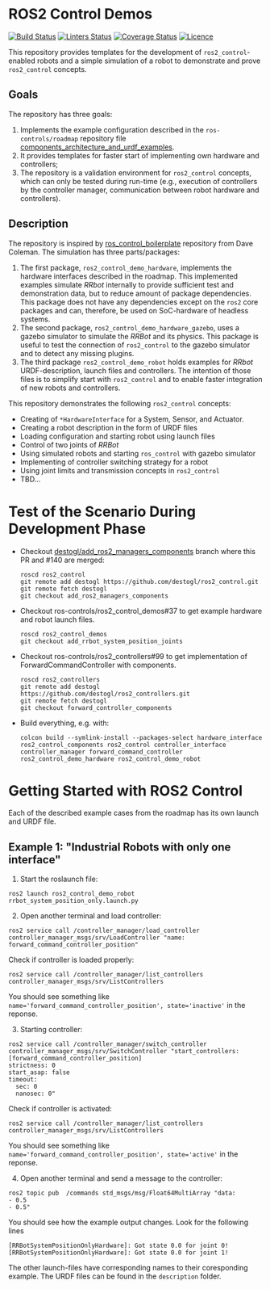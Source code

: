 # ROS2 Control Demos

[![Build Status](https://github.com/ros-controls/ros2_control_demos/workflows/CI/badge.svg?branch=master)](https://github.com/ros-controls/ros2_control_demos/actions?query=workflow%3ACI)
[![Linters Status](https://github.com/ros-controls/ros2_control_demos/workflows/Linters/badge.svg?branch=master)](https://github.com/ros-controls/ros2_control_demos/actions?query=workflow%3ALinters)
[![Coverage Status](https://github.com/ros-controls/ros2_control_demos/workflows/Coverage/badge.svg?branch=master)](https://github.com/ros-controls/ros2_control_demos/actions?query=workflow%3ACoverage)
[![Licence](https://img.shields.io/badge/License-Apache%202.0-blue.svg)](https://opensource.org/licenses/Apache-2.0)

This repository provides templates for the development of `ros2_control`-enabled robots and a simple simulation of a robot to demonstrate and prove `ros2_control` concepts.

## Goals

The repository has three goals:

1. Implements the example configuration described in the `ros-controls/roadmap` repository file [components_architecture_and_urdf_examples](https://github.com/ros-controls/roadmap/blob/master/design_drafts/components_architecture_and_urdf_examples.md).
2. It provides templates for faster start of implementing own hardware and controllers;
3. The repository is a validation environment for `ros2_control` concepts, which can only be tested during run-time (e.g., execution of controllers by the controller manager, communication between robot hardware and controllers).


## Description

The repository is inspired by [ros_control_boilerplate](https://github.com/PickNikRobotics/ros_control_boilerplate) repository from Dave Coleman.
The simulation has three parts/packages:
1. The first package, `ros2_control_demo_hardware`, implements the hardware interfaces described in the roadmap.
This implemented examples simulate *RRbot* internally to provide sufficient test and demonstration data, but to reduce amount of package dependencies.
This package does not have any dependencies except on the `ros2` core packages and can, therefore, be used on SoC-hardware of headless systems.
2. The second package, `ros2_control_demo_hardware_gazebo`, uses a gazebo simulator to simulate the *RRBot* and its physics.
This package is useful to test the connection of `ros2_control` to the gazebo simulator and to detect any missing plugins.
3. The third package `ros2_control_demo_robot` holds examples for *RRbot* URDF-description, launch files and controllers.
The intention of those files is to simplify start with `ros2_control` and to enable faster integration of new robots and controllers.

This repository demonstrates the following `ros2_control` concepts:

* Creating of `*HardwareInterface` for a System, Sensor, and Actuator.
* Creating a robot description in the form of URDF files
* Loading configuration and starting robot using launch files 
* Control of two joints of *RRBot*
* Using simulated robots and starting `ros_control` with gazebo simulator
* Implementing of controller switching strategy for a robot
* Using joint limits and transmission concepts in `ros2_control`
* TBD...

# Test of the Scenario During Development Phase
* Checkout [destogl/add_ros2_managers_components](https://github.com/destogl/ros2_control/tree/add_ros2_managers_components) branch where this PR and #140 are merged:
  ```
  roscd ros2_control
  git remote add destogl https://github.com/destogl/ros2_control.git
  git remote fetch destogl
  git checkout add_ros2_managers_components
  ```
* Checkout ros-controls/ros2_control_demos#37 to get example hardware and robot launch files.
  ```
  roscd ros2_control_demos
  git checkout add_rrbot_system_position_joints
  ```
* Checkout ros-controls/ros2_controllers#99 to get implementation of ForwardCommandController with components.
  ```
  roscd ros2_controllers
  git remote add destogl https://github.com/destogl/ros2_controllers.git
  git remote fetch destogl
  git checkout forward_controller_components
  ```
* Build everything, e.g. with:
  ``` 
  colcon build --symlink-install --packages-select hardware_interface ros2_control_components ros2_control controller_interface controller_manager forward_command_controller ros2_control_demo_hardware ros2_control_demo_robot
  ```
  
# Getting Started with ROS2 Control

Each of the described example cases from the roadmap has its own launch and URDF file.

## Example 1: "Industrial Robots with only one interface"

1. Start the roslaunch file:
  ```
  ros2 launch ros2_control_demo_robot rrbot_system_position_only.launch.py
  ```

2. Open another terminal and load controller:
  ```
  ros2 service call /controller_manager/load_controller controller_manager_msgs/srv/LoadController "name: forward_command_controller_position"
  ```
  
  Check if controller is loaded properly:
  ```
  ros2 service call /controller_manager/list_controllers controller_manager_msgs/srv/ListControllers
  ```
  You should see something like `name='forward_command_controller_position', state='inactive'` in the reponse.

3. Starting controller:
  ```
  ros2 service call /controller_manager/switch_controller controller_manager_msgs/srv/SwitchController "start_controllers:  [forward_command_controller_position]                                        
strictness: 0
start_asap: false
timeout:
    sec: 0 
    nanosec: 0"
  ```
  
  Check if controller is activated:
  ```
  ros2 service call /controller_manager/list_controllers controller_manager_msgs/srv/ListControllers
  ```
  You should see something like `name='forward_command_controller_position', state='active'` in the reponse.

4. Open another terminal and send a message to the controller:
  ```
  ros2 topic pub  /commands std_msgs/msg/Float64MultiArray "data: 
  - 0.5                                                               
  - 0.5"
  ```
  
  You should see how the example output changes. Look for the following lines
  ```
  [RRBotSystemPositionOnlyHardware]: Got state 0.0 for joint 0!
  [RRBotSystemPositionOnlyHardware]: Got state 0.0 for joint 1!
  ```

The other launch-files have corresponding names to their coresponding example.
The URDF files can be found in the `description` folder.
